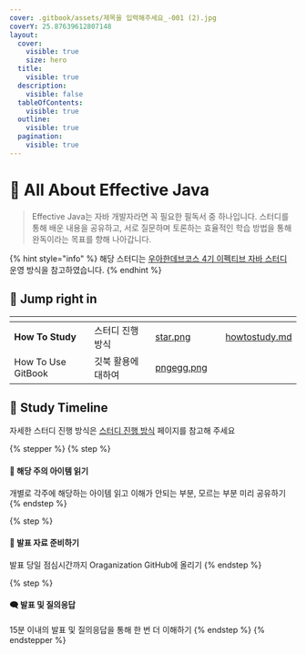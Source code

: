 ```yaml
---
cover: .gitbook/assets/제목을 입력해주세요_-001 (2).jpg
coverY: 25.87639612807148
layout:
  cover:
    visible: true
    size: hero
  title:
    visible: true
  description:
    visible: false
  tableOfContents:
    visible: true
  outline:
    visible: true
  pagination:
    visible: true
---
```


# 🍄 All About Effective Java

> Effective Java는 자바 개발자라면 꼭 필요한 필독서 중 하나입니다. 스터디를 통해 배운 내용을 공유하고, 서로 질문하며 토론하는 효율적인 학습 방법을 통해 완독이라는 목표를 향해 나아갑니다.

{% hint style="info" %}
해당 스터디는 [우아한데브코스 4기 이펙티브 자바 스터디](https://github.com/woowacourse-study/2022-effective-java?tab=readme-ov-file) 운영 방식을 참고하였습니다.
{% endhint %}

## 🔗 Jump right in

<table data-view="cards"><thead><tr><th></th><th></th><th data-hidden data-card-cover data-type="files"></th><th data-hidden></th><th data-hidden data-card-target data-type="content-ref"></th></tr></thead><tbody><tr><td><strong>How To Study</strong></td><td>스터디 진행 방식</td><td><a href=".gitbook/assets/star.png">star.png</a></td><td></td><td><a href="all-about-study/howtostudy.md">howtostudy.md</a></td></tr><tr><td>How To Use GitBook</td><td>깃북 활용에 대하여</td><td><a href=".gitbook/assets/pngegg.png">pngegg.png</a></td><td></td><td></td></tr></tbody></table>

## 🎹 Study Timeline

자세한 스터디 진행 방식은 [스터디 진행 방식](all-about-study/howtostudy.md) 페이지를 참고해 주세요

{% stepper %}
{% step %}
#### 📖 해당 주의 아이템 읽기

개별로 각주에 해당하는 아이템 읽고 이해가 안되는 부분, 모르는 부분 미리 공유하기
{% endstep %}

{% step %}
#### 📂 발표 자료 준비하기

발표 당일 점심시간까지 Oraganization GitHub에 올리기
{% endstep %}

{% step %}
#### 🗨️ 발표 및 질의응답

15분 이내의 발표 및 질의응답을 통해 한 번 더 이해하기
{% endstep %}
{% endstepper %}
